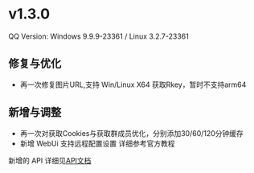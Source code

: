 # v1.3.0

QQ Version: Windows 9.9.9-23361 / Linux 3.2.7-23361

## 修复与优化
* 再一次修复图片URL,支持 Win/Linux X64 获取Rkey，暂时不支持arm64

## 新增与调整
* 再一次对获取Cookies与获取群成员优化，分别添加30/60/120分钟缓存
* 新增 WebUi 支持远程配置设置 详细参考官方教程
  
新增的 API 详细见[API文档](https://napneko.github.io/zh-CN/develop/extends_api)
